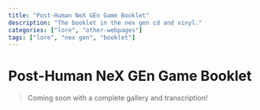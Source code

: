 ```yaml
---
title: "Post-Human NeX GEn Game Booklet"
description: "The booklet in the nex gen cd and vinyl."
categories: ["lore", "other-webpages"]
tags: ["lore", "nex gen", "booklet"]
---
```


# Post-Human NeX GEn Game Booklet

> Coming soon with a complete gallery and transcription! 


